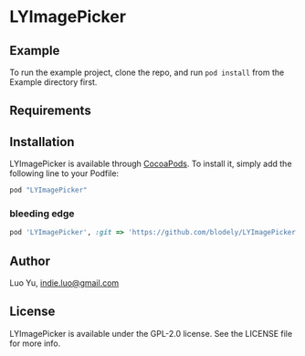 # LYImagePicker


## Example

To run the example project, clone the repo, and run `pod install` from the Example directory first.

## Requirements

## Installation

LYImagePicker is available through [CocoaPods](http://cocoapods.org). To install
it, simply add the following line to your Podfile:

```ruby
pod "LYImagePicker"
```

### bleeding edge

```ruby
pod 'LYImagePicker', :git => 'https://github.com/blodely/LYImagePicker.git'
```

## Author

Luo Yu, indie.luo@gmail.com

## License

LYImagePicker is available under the GPL-2.0 license. See the LICENSE file for more info.

